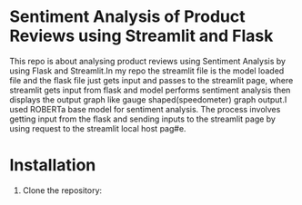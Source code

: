 <h1>Sentiment Analysis of Product Reviews using Streamlit and Flask</h1>
This repo is about analysing product reviews using Sentiment Analysis by using Flask and Streamlit.In my repo the streamlit file is the model loaded file and the flask file just gets input and passes to the streamlit page, where streamlit gets input from flask and model performs sentiment analysis then displays the output graph like gauge shaped(speedometer) graph output.I used ROBERTa base model for sentiment analysis. 
The process involves getting input from the flask and sending inputs to the streamlit page by using request to the streamlit local host pag#e.

# Installation
1. Clone the repository:
   ```bash   https://github.com/vlarjun20/Sentiment-Analysis-of-Product-Reviews-using-streamlit-and-flask.git

